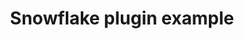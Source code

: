 ---
title: Snowflake plugin example
weight: 1
variants: +flyte -serverless -byoc -selfmanaged
layout: py_example
example_file: /external/unionai-examples/flyte-integrations/deprecated-integrations/snowflake_plugin/snowflake_plugin/snowflake_plugin_example.py
---